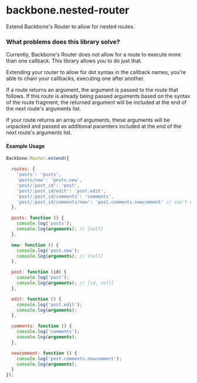 # backbone.nested-router

Extend Backbone's Router to allow for nested routes.

### What problems does this library solve?

Currently, Backbone's Router does not allow for a route to execute more than one callback. This library allows you to do just that.

Extending your router to allow for dot syntax in the callback names, you're able to chain your callbacks, executing one after another.

If a route returns an argument, the argument is passed to the route that follows. If this route is already being passed arguments based on the syntax of the route fragment, the returned argument will be included at the end of the next route's arguments list.

If your route returns an array of arguments, these arguments will be unpacked and passed as additional paramters included at the end of the next route's arguments list.

#### Example Usage

```js
Backbone.Router.extend({

  routes: {
    'posts': 'posts',
    'posts/new': 'posts.new',
    'post/:post_id': 'post',
    'post/:post_id/edit': 'post.edit',
    'post/:post_id/comments': 'comments',
    'post/:post_id/comments/new': 'post.comments.newcomment' // can't use "new" since it's already a "posts" callback
  },

  posts: function () {
    console.log('posts');
    console.log(arguments); // [null]
  },

  new: function () {
    console.log('post.new');
    console.log(arguments); // [null]
  },

  post: function (id) {
    console.log('post');
    console.log(arguments); // [id, null]
  },

  edit: function () {
    console.log('post.edit');
    console.log(arguments);
  },

  comments: function () {
    console.log('comments');
    console.log(arguments);
  },

  newcomment: function () {
    console.log('post.comments.newcomment');
    console.log(arguments);
  }
});
```
